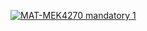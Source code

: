 
[![MAT-MEK4270 mandatory 1](https://github.com/emmastorberg/MAT-MEK4270_mandatory1/actions/workflows/main.yml/badge.svg)](https://github.com/emmastorberg/MAT-MEK4270_mandatory1/actions/workflows/main.yml)

